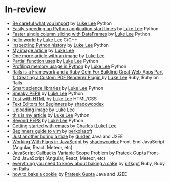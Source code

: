 # In-review

- [Be careful what you import](http://pskb-stage.herokuapp.com/review/be-careful-what-you-import) by [Luke Lee](http://pskb-stage.herokuapp.com/user/durden) Python
- [Easily speeding up Python application start times](http://pskb-stage.herokuapp.com/review/easily-speeding-up-python-application-start-times) by [Luke Lee](http://pskb-stage.herokuapp.com/user/durden) Python
- [Faster single column slicing with DataFrames](http://pskb-stage.herokuapp.com/review/faster-single-column-slicing-with-dataframes) by [Luke Lee](http://pskb-stage.herokuapp.com/user/durden) Python
- [hello world](http://pskb-stage.herokuapp.com/review/hello-world) by [Luke Lee](http://pskb-stage.herokuapp.com/user/durden) C/C++
- [Inspecting Python history](http://pskb-stage.herokuapp.com/review/inspecting-python-history) by [Luke Lee](http://pskb-stage.herokuapp.com/user/durden) Python
- [My image article](http://pskb-stage.herokuapp.com/review/my-image-article) by [Luke Lee](http://pskb-stage.herokuapp.com/user/durden) 
- [One more article with an image](http://pskb-stage.herokuapp.com/review/one-more-article-with-an-image) by [Luke Lee](http://pskb-stage.herokuapp.com/user/durden) 
- [Partial function uses](http://pskb-stage.herokuapp.com/review/partial-function-uses) by [Luke Lee](http://pskb-stage.herokuapp.com/user/durden) Python
- [Profiling memory usage in Python](http://pskb-stage.herokuapp.com/review/profiling-memory-usage-in-python) by [Luke Lee](http://pskb-stage.herokuapp.com/user/durden) Python
- [Rails is a Framework and a Ruby Gem For Building Great Web Apps Part 1: Creating a Custom PDF Renderer Plugin ](http://pskb-stage.herokuapp.com/review/rails-is-a-framework-and-a-ruby-gem-for-building-great-web-apps-part-1-creating-a-custom-pdf-renderer-plugin) by [Luke Lee](http://pskb-stage.herokuapp.com/user/durden) Ruby, Ruby on Rails
- [Smart science libraries](http://pskb-stage.herokuapp.com/review/smart-science-libraries) by [Luke Lee](http://pskb-stage.herokuapp.com/user/durden) Python
- [Sneaky PEP8](http://pskb-stage.herokuapp.com/review/sneaky-pep8) by [Luke Lee](http://pskb-stage.herokuapp.com/user/durden) Python
- [Test with HTML](http://pskb-stage.herokuapp.com/review/test-with-html) by [Luke Lee](http://pskb-stage.herokuapp.com/user/durden) HTML/CSS
- [Text Editors for Beginners](http://pskb-stage.herokuapp.com/review/text-editors-for-beginners) by [shadowcodex](http://pskb-stage.herokuapp.com/user/shadowcodex) 
- [Uploading image](http://pskb-stage.herokuapp.com/review/uploading-image) by [Luke Lee](http://pskb-stage.herokuapp.com/user/durden) 
- [this is my article](http://pskb-stage.herokuapp.com/review/this-is-my-article) by [Luke Lee](http://pskb-stage.herokuapp.com/user/durden) Python
- [Beyond PEP8](http://pskb-stage.herokuapp.com/review/beyond-pep8) by [Luke Lee](http://pskb-stage.herokuapp.com/user/durden) Python
- [Getting started with emacs](http://pskb-stage.herokuapp.com/review/getting-started-with-emacs) by [Charles (Luke) Lee](http://pskb-stage.herokuapp.com/user/perkolasoft) 
- [Beginners guide to vim](/review/beginners-guide-to-vim) by [perkolasoft](/user/perkolasoft) 
- [Just another boring article](/review/just-another-boring-article) by [durden](/user/durden) Java and J2EE
- [Working With Flags in JavaScript](/review/working-with-flags-in-javascript) by [shadowcodex](/user/shadowcodex) Front-End JavaScript (Angular, React, Meteor, etc)
- [JavaScript Callbacks Variable Scope Problem](http://pskb-stage.herokuapp.com/review/javascript-callbacks-variable-scope-problem) by [Prateek Gupta](http://pskb-stage.herokuapp.com/user/prtkgpt) Front-End JavaScript (Angular, React, Meteor, etc)
- [everything you need to know about baking a cake](/review/everything-you-need-to-know-about-baking-a-cake) by [prtkgpt](/user/prtkgpt) Ruby, Ruby on Rails
- [how to bake a cookie](http://pskb-stage.herokuapp.com/review/how-to-bake-a-cookie) by [Prateek Gupta](http://pskb-stage.herokuapp.com/user/prtkgpt) Java and J2EE